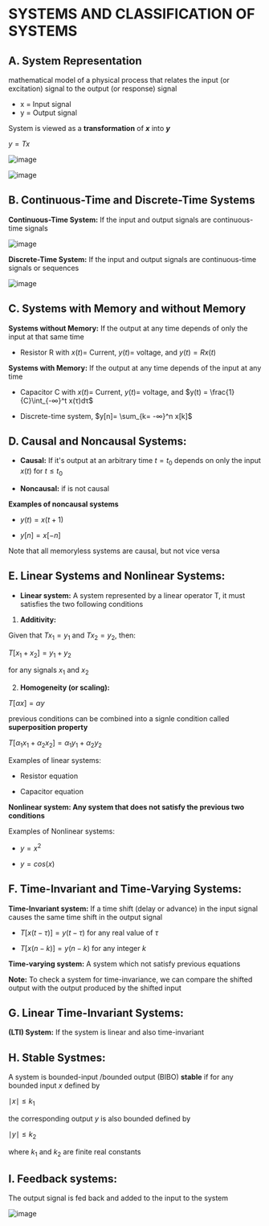 # **SYSTEMS AND CLASSIFICATION OF SYSTEMS**

## **A. System Representation**

mathematical model of a physical process that relates the input (or excitation) signal to the output (or response) signal

- x = Input signal
- y = Output signal

System is viewed as a **transformation** of **$x$** into **$y$**

$y = Tx$

![image](https://github.com/user-attachments/assets/ab6b480e-62f5-4ee9-89f9-38fa2212f2f4)


![image](https://github.com/user-attachments/assets/c440fe07-3403-4551-b52f-8fd2f5cf813b)


## **B. Continuous-Time  and Discrete-Time Systems**

**Continuous-Time System:** If the input and output signals are continuous-time signals

![image](https://github.com/user-attachments/assets/b993f212-42de-4fba-991e-e91577cbaaac)


**Discrete-Time System:** If the input and output signals are continuous-time signals or sequences

![image](https://github.com/user-attachments/assets/d9d05608-4548-41ef-92bc-21c73b0a8d41)


## **C. Systems with Memory and without Memory**

**Systems without Memory:** If the output at any time depends of only the input at that same time

- Resistor R with $x(t)$=  Current, $y(t)$= voltage, and $y(t) = Rx(t)$

**Systems with Memory:** If the output at any time depends of the input at any  time

- Capacitor C with $x(t)$=  Current, $y(t)$= voltage, and $y(t) = \frac{1}{C}\int_{-∞}^t x(τ)dτ$

- Discrete-time system, $y[n]= \sum_{k= -∞}^n x[k]$

## **D. Causal and Noncausal Systems:**

- **Causal:** If it's output at an arbitrary time $t=t_0$ depends on only the input $x(t)$ for $t \leq t_0$

- **Noncausal:** if is not causal

**Examples of noncausal systems**

- $y(t)= x(t + 1)$

- $y[n] = x[-n]$

Note that all memoryless systems are causal, but not  vice versa

## **E. Linear Systems and Nonlinear Systems:**

- **Linear system:** A system represented by a linear operator T, it must satisfies the two following conditions

1. **Additivity:**

Given that $Tx_1 = y_1$ and $Tx_2 = y_2$, then:

$T[x_1 + x_2] = y_1 + y_2$

for any signals $x_1$ and $x_2$

2. **Homogeneity (or scaling):**

$T[αx] = αy$

previous conditions can be combined into a signle condition called **superposition property**

$T[\alpha_1 x_1 + \alpha_2 x_2]= \alpha_1 y_1 + \alpha_2 y_2$

Examples of linear systems:

- Resistor equation

- Capacitor equation

**Nonlinear system: Any system that does not satisfy the previous two conditions** 

Examples of Nonlinear systems:

- $y= x^2$

- $y= cos(x)$

## F. **Time-Invariant and Time-Varying Systems:**

**Time-Invariant system:** If a time shift (delay or advance) in the input signal causes the same time shift in the output signal

- $T[x(t - \tau)] = y(t-\tau)$ for any real value of $\tau$

- $T[x(n - k)] = y(n- k)$ for any integer $k$


**Time-varying system:** A system which not satisfy previous equations

**Note:** To check a system for time-invariance, we can compare the shifted output with the output produced by the shifted input

## G. **Linear Time-Invariant Systems:**

**(LTI) System:** If the system is linear and also time-invariant 

## H. **Stable Systmes:** 

A system is bounded-input /bounded output (BIBO) **stable** if for any bounded input $x$ defined by

$\mid x \mid ≤ k_1$

the corresponding output $y$ is also bounded defined by 

$\mid y \mid ≤ k_2$

where $k_1$ and $k_2$ are finite real constants

## I. **Feedback systems:**

The output signal is fed back and added to the input to the system

![image](https://github.com/user-attachments/assets/0f2a91ca-b402-430e-a353-9d32259d2943)

